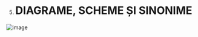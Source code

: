 
5. # DIAGRAME, SCHEME ȘI SINONIME 

![image](https://user-images.githubusercontent.com/34598802/47281731-20d72d80-d5e5-11e8-9759-08622ad3d18d.png)


